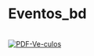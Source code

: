 # Eventos_bd
  <div style="display: inline_block"><br>
     <a href="#"><img src="https://a.imagem.app/bdL7Ka.png" alt="PDF-Ve-culos" border="0" /></a>
  </div>
